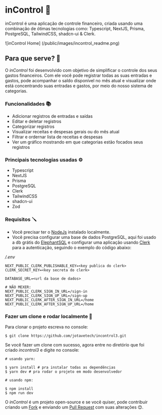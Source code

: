# inControl 🚀

inControl é uma aplicação de controle financeiro, criada usando uma combinação de ótimas tecnologias como: Typescript, NextJS, Prisma, PostgreSQL, TailwindCSS, shadcn-ui & Clerk.

![inControl Home] (/public/images/incontrol_readme.png)

## Para que serve? 🤔

O _inControl_ foi desenvolvido com objetivo de simplificar o controle dos seus gastos financeiros. Com ele você pode registrar todas as suas entradas e gastos, pode acompanhar o saldo disponível no mês atual e visualizar onde está concentrando suas entradas e gastos, por meio do nosso sistema de categorias.

### Funcionalidades 📚

- Adicionar registros de entradas e saídas
- Editar e deletar registros
- Categorizar registros
- Visualizar receitas e despesas gerais ou do mês atual
- Filtrar e ordernar lista de receitas e despesas
- Ver um gráfico mostrando em que categorias estão focados seus registros

### Principais tecnologias usadas ⚙️

- Typescript
- NextJS
- Prisma
- PostgreSQL
- Clerk
- TailwindCSS
- shadcn-ui
- Zod

### Requisitos 🪛

- Você precisar ter o [NodeJs](https://nodejs.org/en/) instalado localmente.
- Você precisa configurar uma base de dados PostgreSQL, aqui foi usado a db grátis do [ElephantSQL](https://www.elephantsql.com/) e configurar uma aplicação usando [Clerk](https://clerk.com/) para a autenticação, seguindo o exemplo do código abaixo:

_/.env_

```
NEXT_PUBLIC_CLERK_PUBLISHABLE_KEY=<key publica do clerk>
CLERK_SECRET_KEY=<key secreta do clerk>

DATABASE_URL=<url da base de dados>

# NÃO MEXER:
NEXT_PUBLIC_CLERK_SIGN_IN_URL=/sign-in
NEXT_PUBLIC_CLERK_SIGN_UP_URL=/sign-up
NEXT_PUBLIC_CLERK_AFTER_SIGN_IN_URL=/home
NEXT_PUBLIC_CLERK_AFTER_SIGN_UP_URL=/home

```

### Fazer um clone e rodar localmente 💽

Para clonar o projeto escreva no console:

```terminal
$ git clone https://github.com/jotavetech/incontrol3.git
```

Se você fazer um clone com sucesso, agora entre no diretório que foi criado _incontrol3_ e digite no console:

```terminal
# usando yarn:

$ yarn install # pra instalar todas as dependências
$ yarn dev # pra rodar o projeto em modo desenvolvedor

# usando npm:

$ npm install
$ npm run dev
```

O _inControl_ é um projeto open-source e se você quiser, pode contribuir criando um [Fork](https://docs.github.com/pt/pull-requests/collaborating-with-pull-requests/working-with-forks/fork-a-repo) e enviando um [Pull Request](https://docs.github.com/pt/pull-requests/collaborating-with-pull-requests/proposing-changes-to-your-work-with-pull-requests/creating-a-pull-request) com suas alterações 😊.
